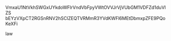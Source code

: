 VmxaU1NtVkhSWGxUYkdoWFlrVndVbFpyVWtOVVJrVjVUbGM1VDFZd1duVlZS
bEYzVXpCT2RGSnRNV2hSClZEQTVRMmR3YVdKWFl6MEtDbmxpZFE9PQoKeXFi

law